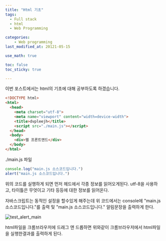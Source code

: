 ```yaml
---
title: "Html 기초"
tags:
  - Full stack
  - html
  - Web Programming

categories: 
    - Web programming
last_modified_at: 20121-05-15

use_math: true

toc: false
toc_sticky: true

---
```


이번 포스트에서는 html의 기초에 대해
공부하도록 하겠습니다.

```html
<!DOCTYPE html>
<html>
  <head>
    <meta charset="utf-8">
    <meta name="viewport" content="width=device-width">
    <title>dvpleejh</title>
    <script src="./main.js"></script>
  </head>
  <body>
    <div>웹 프론트엔드</div>
  </body>
</html>
```
./main.js 파일

```js
console.log("main.js 소스코드입니다.")
alert("main.js 소스코드입니다.")
```

위의 코드를 실행하게 되면
먼저 헤드에서 각종 정보를 읽어오게된다.
utf-8을 사용하고, 타이틀은 무엇이고 기타 등등에 대한 정보를 읽어온다.

자바스크립트는 동적인 설정을 할수있게 해주는데
위 코드에서는
console에 "main.js 소스코드입니다."를 출력
및 "main.js 소스코드입니다." 알림문장을 출력하게 한다.

![test_alert_main](https://user-images.githubusercontent.com/42956142/118363966-9b1b9300-b5d1-11eb-8b99-3f786aece575.PNG)

html파일을 크롬브라우저에 드래그 앤 드롭하면 
위와같이 크롬브라우저에서 html파일을 실행한결과를 출력하게 된다.